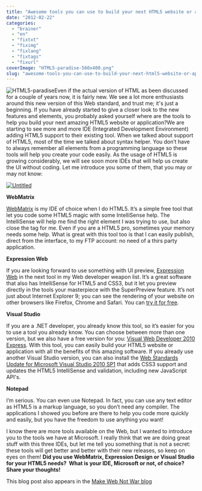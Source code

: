 ```yaml
---
title: "Awesome tools you can use to build your next HTML5 website or application"
date: "2012-02-22"
categories: 
  - "brainer"
  - "en"
  - "fixtxt"
  - "fiximg"
  - "fixlang"
  - "fixtags"
  - "fixurl"
coverImage: "HTML5-paradise-560x400.png"
slug: "awesome-tools-you-can-use-to-build-your-next-html5-website-or-application"
---
```


![](images/HTML5-paradise-560x400.png "HTML5-paradise")Even if the actual version of HTML as been discussed for a couple of years now, it is fairly new. We see a lot more enthusiasts around this new version of this Web standard, and trust me; it's just a beginning. If you have already started to give a closer look to the new features and elements, you probably asked yourself where are the tools to help you build your next amazing HTML5 website or application?We are starting to see more and more IDE (Integrated Development Environment) adding HTML5 support to their existing tool. When we talked about support of HTML5, most of the time we talked about syntax helper. You don’t have to always remember all elements from a programming language so these tools will help you create your code easily. As the usage of HTML5 is growing considerably, we will see soon more IDEs that will help us create the UI without coding. Let me introduce you some of them, that you may or may not know:

[![Untitled](images/Untitled_thumb.png "Untitled")](http://fred.dev/content/uploads/2012/02/Untitled.png)

**WebMatrix**

[WebMatrix](https://www.microsoft.com/web/webmatrix/) is my IDE of choice when I do HTML5. It’s a simple free tool that let you code some HTML5 magic with some IntelliSense help. The IntelliSense will help me find the right element I was trying to use, but also close the tag for me. Even if you are a HTML5 pro, sometimes your memory needs some help. What is great with this tool too is that I can easily publish, direct from the interface, to my FTP account: no need of a thirs party application.

**Expression Web**

If you are looking forward to use something with UI preview, [Expression Web](https://www.microsoft.com/expression/products/Web_Overview.aspx) in the next tool in my Web developer weapon list. It’s a great software that also has IntelliSense for HTML5 and CSS3, but it let you preview directly in the tools your masterpiece with the SuperPreview feature. It’s not just about Internet Explorer 9; you can see the rendering of your website on other browsers like Firefox, Chrome and Safari. You can [try it for free](https://www.microsoft.com/expression/products/Web_Overview.aspx).

**Visual Studio**

If you are a .NET developer, you already know this tool, so it’s easier for you to use a tool you already know. You can choose between more than one version, but we also have a free version for you: [Visual Web Developer 2010 Express](https://www.microsoft.com/visualstudio/en-us/products/2010-editions/visual-web-developer-express). With this tool, you can easily build your HTML5 website or application with all the benefits of this amazing software. If you already use another Visual Studio version, you can also install the [Web Standards Update for Microsoft Visual Studio 2010 SP1](https://visualstudiogallery.msdn.microsoft.com/a15c3ce9-f58f-42b7-8668-53f6cdc2cd83) that adds CSS3 support and updates the HTML5 IntelliSense and validation, including new JavaScript API's.

**Notepad**

I’m serious. You can even use Notepad. In fact, you can use any text editor as HTML5 is a markup language, so you don’t need any compiler. The applications I showed you before are there to help you code more quickly and easily, but you have the freedom to use anything you want!

I know there are more tools available on the Web, but I wanted to introduce you to the tools we have at Microsoft. I really think that we are doing great stuff with this three IDEs, but let me tell you something that is not a secret: these tools will get better and better with their new releases, so keep on eyes on them! **Did you use WebMatrix, Expression Design or Visual Studio for your HTML5 needs?  What is your IDE, Microsoft or not, of choice? Share your thoughts!**

This blog post also appears in the [Make Web Not War blog](https://webnotwar.ca/)
